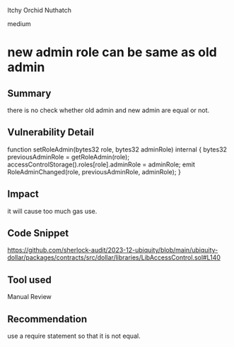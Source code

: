 Itchy Orchid Nuthatch

medium

# new  admin role can be same as old admin

## Summary
there is no check whether old admin and new admin are equal or not.
## Vulnerability Detail
   function setRoleAdmin(bytes32 role, bytes32 adminRole) internal {
        bytes32 previousAdminRole = getRoleAdmin(role);
        accessControlStorage().roles[role].adminRole = adminRole;
        emit RoleAdminChanged(role, previousAdminRole, adminRole);
    }
## Impact
it will cause too much gas use.
## Code Snippet
https://github.com/sherlock-audit/2023-12-ubiquity/blob/main/ubiquity-dollar/packages/contracts/src/dollar/libraries/LibAccessControl.sol#L140
## Tool used

Manual Review

## Recommendation
use a require statement so that it is not equal.